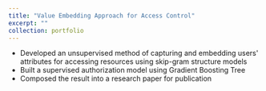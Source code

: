 ```yaml
---
title: "Value Embedding Approach for Access Control"
excerpt: ""
collection: portfolio
---
```

* Developed an unsupervised method of capturing and embedding users' attributes for accessing resources using skip-gram structure models
* Built a supervised authorization model using Gradient Boosting Tree
* Composed the result into a research paper for publication
